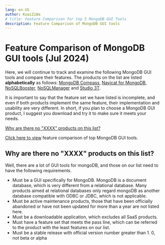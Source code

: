 ```yaml
---
lang: en-US
author: KuaiZiWa
# title: Feature Comparison for top 5 MongoDB GUI Tools
description: Feature Comparison of MongoDB GUI tools
---
```


# Feature Comparison of MongoDB GUI tools (Jul 2024)

Here, we will continue to track and examine the following MongoDB GUI tools and compare their features. The products on the list are listed **alphabetically** as follows: [MongoDB Compass](https://www.mongodb.com/products/compass), [Navicat for MongoDB](https://navicat.com/en/products/navicat-for-mongodb), [NoSQLBooster](https://nosqlbooster.com), [NoSQLManager](https://www.mongodbmanager.com) and [Studio 3T](https://studio3t.com).

It is important to say that the feature set we have listed is incomplete, and even if both products implement the same feature, their implementation and usability are very different. In short, if you plan to choose a MongoDB GUI product, I suggest you download and try it to make sure it meets your needs.

[Why are there no "XXXX" products on this list?](/#why-are-there-no-xxxx-products-on-this-list)

[Click here to view](http://kuaiziwa.github.io/mongodb-gui-tools) feature comparison of top MongoDB GUI tools.

## Why are there no "XXXX" products on this list?
Well, there are a lot of GUI tools for mongoDB, and those on our list need to have the following requirements.

- Must be a GUI specifically for MongoDB. MongoDB is a document database, which is very different from a relational database. Many products aimed at relational databases only regard mongoDB as another database compatible with ODBC or JDBC, which is not applicable.
- Must be active maintenance products, those that have been officially abandoned or have not been updated for more than a year are not listed here.
- Must be a downloadable application, which excludes all SaaS products.
- Must have a feature set that meets the pass line, which can be referred to the product with the least features on our list.
- Must be a stable release with official version number greater than 1. 0, not beta or alpha
